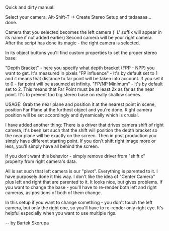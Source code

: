 Quick and dirty manual:

Select your camera, Alt-Shift-T -> Create Stereo Setup and tadaaaaa… done.

Camera that you selected becomes the left camera (' L' suffix will appear in its name if not added earlier)
Second camera will be your right camera.
After the script has done its magic - the right camera is selected.

In its object buttons you'll find custom properties to set the proper stereo base:

"Depth Bracket" - here you specify what depth bracket (FPP - NPP) you want to get. It's measured in pixels
"FP influence" - It's by default set to 1 and it means that distance to far point will be taken into account. If you set it to 0 - far point will be assumed at infinity.
"FP/NP Minimum" - it's by default set to 2. This means that Far Point must be at least 2x as far as the near point. It's to prevent too big stereo base on really shallow scenes.


USAGE:
Grab the near plane and position it at the nearest point in scene, position Far Plane at the furthest object and you're done. Right camera position will be set accordingly and dynamically which is crusial.

I have added another thing: There is a driver that drives camera shift of right camera, It's been set such that the shift will position the depth bracket so the near plane will be exactly on the screen.
Then in post production you simply have different starting point. If you don't shift right image more or less, you'll simply have all behind the screen.

If you don't want this behavior - simply remove driver from "shift x" property from right camera's data.


All is set such that left camera is our "pivot". Everything is parented to it. I have purposely done it this way. I don't like the idea of "Center Camera" plus left and right that are parented to it.
It looks nice, but gives problems.
If you want to change the base - you'll have to re-render both left and right cameras, as positions of both of them change.

In this setup if you want to change something - you don't touch the left camera, but only the right one, so you'll have to re-render only right eye.
It's helpful especially when you want to use multiple rigs.

--
by Bartek Skorupa
